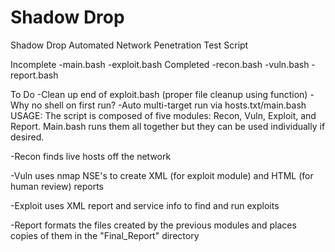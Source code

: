 # Shadow Drop
Shadow Drop Automated Network Penetration Test Script

Incomplete
	-main.bash
	-exploit.bash
Completed
	-recon.bash
	-vuln.bash
	-report.bash

To Do
	-Clean up end of exploit.bash (proper file cleanup using function)
	-Why no shell on first run?
	-Auto multi-target run via hosts.txt/main.bash
USAGE:
	The script is composed of five modules: Recon, Vuln, Exploit, and Report. Main.bash runs them all 
together but they can be used individually if desired. 

-Recon finds live hosts off the network

-Vuln uses nmap NSE's to create XML (for exploit module) and HTML (for human review) reports
 
-Exploit uses XML report and service info to find and run exploits

-Report formats the files created by the previous modules and places copies of them in the "Final_Report" directory
